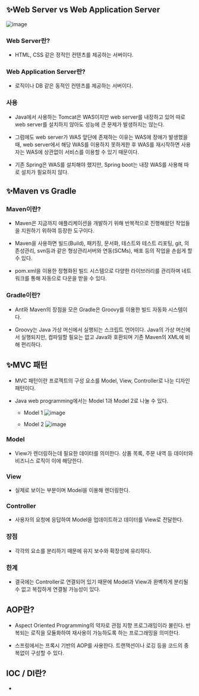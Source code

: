 ## ✨Web Server vs Web Application Server
![image](https://user-images.githubusercontent.com/63232876/159043546-7fc88eac-966d-40f8-a880-e4b19f4f6e63.png)

### Web Server란?
- HTML, CSS 같은 정적인 컨텐츠를 제공하는 서버이다.
### Web Application Server란?
- 로직이나 DB 같은 동적인 컨텐츠를 제공하는 서버이다.

### 사용
- Java에서 사용하는 Tomcat은 WAS이지만 web server를 내장하고 있어 따로 web server를 설치하지 않아도 성능에 큰 문제가 발생하지는 않는다.

- 그럼에도 web server가 WAS 앞단에 존재하는 이유는 WAS에 장애가 발생했을 때, web server에서 해당 WAS를 이용하지 못하게한 후 WAS를 재시작하면 사용자는 WAS에 상관없이 서비스를 이용할 수 있기 때문이다. 

- 기존 Spring은 WAS를 설치해야 했지만, Spring boot는 내장 WAS를 사용해 따로 설치가 필요하지 않다.

## ✨Maven vs Gradle
### Maven이란?
- Maven은 지금까지 애플리케이션을 개발하기 위해 반복적으로 진행해왔던 작업들을 지원하기 위하여 등장한 도구이다.

- Maven을 사용하면 빌드(Build), 패키징, 문서화, 테스트와 테스트 리포팅, git, 의존성관리, svn등과 같은 형상관리서버와 연동(SCMs), 배포 등의 작업을 손쉽게 할 수 있다.

- pom.xml을 이용한 정형화된 빌드 시스템으로 다양한 라이브러리를 관리하며 네트워크를 통해 자동으로 다운을 받을 수 있다.

### Gradle이란?
- Ant와 Maven의 장점을 모은 Gradle은 Groovy를 이용한 빌드 자동화 시스템이다. 

- Groovy는 Java 가상 머신에서 실행되는 스크립트 언어이다. Java의 가상 머신에서 실행되지만, 컴파일할 필요는 없고 Java와 호환되며 기존 Maven의 XML에 비해 편리하다.

## ✨MVC 패턴
- MVC 패턴이란 프로젝트의 구성 요소를 Model, View, Controller로 나눈 디자인 패턴이다.

- Java web programming에서는 Model 1과 Model 2로 나눌 수 있다.
    - Model 1
    ![image](https://user-images.githubusercontent.com/63232876/159020961-a2097746-5835-4a19-ab70-9999f4df1531.png)

    - Model 2
    ![image](https://user-images.githubusercontent.com/63232876/159020893-7d149b28-d733-4000-8ff9-610f2f9546e6.png)


### Model
- View가 렌더링하는데 필요한 데이터를 의미한다. 상품 목록, 주문 내역 등 데이터와 비즈니스 로직이 이에 해당한다.

### View 
- 실제로 보이는 부분이며 Model을 이용해 렌더링한다.

### Controller
- 사용자의 요청에 응답하여 Model을 업데이트하고 데이터를 View로 전달한다.

### 장점
- 각각의 요소를 분리하기 때문에 유지 보수와 확장성에 유리하다.

### 한계
- 결국에는 Controller로 연결되어 있기 때문에 Model과 View과 완벽하게 분리될 수 없고 복잡하게 연결될 가능성이 있다.

## AOP란?
- Aspect Oriented Programming의 약자로 관점 지향 프로그래밍이라 불린다. 반복되는 로직을 모듈화하여 재사용이 가능하도록 하는 프로그래밍을 의미한다.

- 스프링에서는 프록시 기반의 AOP를 사용한다. 트랜잭션이나 로깅 등을 코드의 중복없이 구성할 수 있다.

## IOC / DI란?
- 

